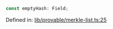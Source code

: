 ```ts
const emptyHash: Field;
```

Defined in: [lib/provable/merkle-list.ts:25](https://github.com/o1-labs/o1js/blob/89b7d1522af805d6d4c45a96d7a9cbc29a457aec/src/lib/provable/merkle-list.ts#L25)

